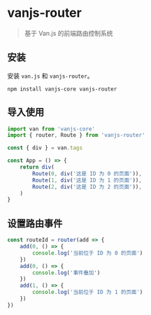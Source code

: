# vanjs-router

> 基于 Van.js 的前端路由控制系统

## 安装

安装 `van.js` 和 `vanjs-router`。

```
npm install vanjs-core vanjs-router
```

## 导入使用

```typescript
import van from 'vanjs-core'
import { router, Route } from 'vanjs-router'

const { div } = van.tags

const App = () => {
    return div(
        Route(0, div('这是 ID 为 0 的页面')),
        Route(1, div('这是 ID 为 1 的页面')),
        Route(2, div('这是 ID 为 2 的页面')),
    )
}
```

## 设置路由事件

```typescript
const routeId = router(add => {
    add(0, () => {
        console.log('当前位于 ID 为 0 的页面')
    })
    add(0, () => {
        console.log('事件叠加')
    })
    add(1, () => {
        console.log('当前位于 ID 为 1 的页面')
    })
})
```